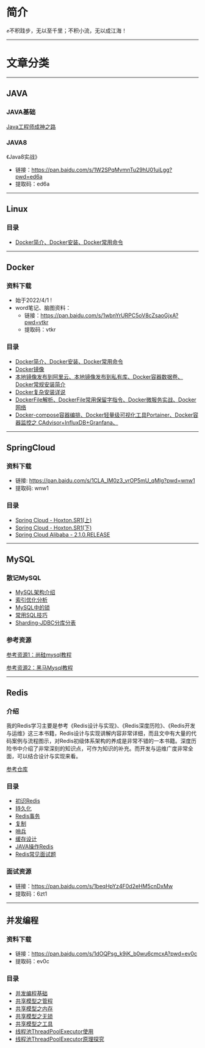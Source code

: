 # 简介

✊不积跬步，无以至千里；不积小流，无以成江海！

---

# 文章分类

---

## JAVA

### JAVA基础

[Java工程师成神之路](https://hollischuang.gitee.io/tobetopjavaer/#/)

### JAVA8

《Java8实战》
- 链接：https://pan.baidu.com/s/1W2SPqMvmnTu29hU01uiLgg?pwd=ed6a 
- 提取码：ed6a
  
---
## Linux

### 目录

   - [Docker简介、Docker安装、Docker常用命令](/md/Linux常用命令/常用命令.md)
   
---
## Docker

### 资料下载

- 始于2022/4/1 !
- word笔记、脑图资料：
    - 链接：https://pan.baidu.com/s/1wbnYrURPC5oV8cZsaoGjxA?pwd=vtkr
    - 提取码：vtkr
    
### 目录

   - [Docker简介、Docker安装、Docker常用命令](/md/Docker/基础篇/基础篇一.md)
   - [Docker镜像](/md/Docker/基础篇/基础篇二.md)
   - [本地镜像发布到阿里云、本地镜像发布到私有库、Docker容器数据卷、Docker常规安装简介](/md/Docker/基础篇/基础篇三.md)
   - [Docker复杂安装详说](/md/Docker/高级篇/高级篇一.md)
   - [DockerFile解析、DockerFile常用保留字指令、Docker微服务实战、Docker网络](/md/Docker/高级篇/高级篇二.md)
   - [Docker-compose容器编排、Docker轻量级可视化工具Portainer、Docker容器监控之 CAdvisor+InfluxDB+Granfana、](/md/Docker/高级篇/高级篇三.md)
   

---

## SpringCloud

### 资料下载

- 链接: https://pan.baidu.com/s/1CLA_IM0z3_vrOP5mU_qMlg?pwd=wnw1
- 提取码: wnw1 

### 目录

   - [Spring Cloud - Hoxton.SR1(上)](/md/SpringCloud/SpringCloud上/README.md)
   - [Spring Cloud - Hoxton.SR1(下)](/md/SpringCloud/SpringCloud下/README.md)
   - [Spring Cloud Alibaba - 2.1.0.RELEASE](/md/SpringCloud/SpringCloudAlibaba/README.md)

---

## MySQL

### 散记MySQL

   - [MySQL架构介绍](/md/mysql/散记MySQL/MySQL架构介绍/README.md)
   - [索引优化分析](/md/mysql/散记MySQL/索引优化分析/README.md)
   - [MySQL中的锁](/md/mysql/散记MySQL/MySQL中的锁/README.md)
   - [常用SQL技巧](/md/mysql/散记MySQL/常用SQL技巧/README.md)
   - [Sharding-JDBC分库分表](/md/mysql/散记MySQL/Sharding-JDBC分库分表/README.md)
   
### 参考资源

[参考资源1：尚硅mysql教程](https://www.bilibili.com/video/BV12b411K7Zu)

[参考资源2：黑马Mysql教程](https://www.baidu.com)

---

## Redis 

### 介绍
   
我的Redis学习主要是参考《Redis设计与实现》、《Redis深度历险》、《Redis开发与运维》这三本书籍，Redis设计与实现讲解内容非常详细，而且文中有大量的代码案例与流程图示，对Redis初级体系架构的养成是非常不错的一本书籍。深度历险书中介绍了非常深刻的知识点，可作为知识的补充。而开发与运维广度非常全面，可以结合设计与实现来看。

[参考仓库](https://gitee.com/LastedMemory/LearningNotes/tree/master)

### 目录

   - [初识Redis](/md/Redis/初识Redis/README.md)
   - [持久化](/md/Redis/持久化/README.md)
   - [Redis事务](/md/Redis/Redis事务/README.md)
   - [复制](/md/Redis/复制/README.md)
   - [哨兵](/md/Redis/哨兵/README.md)
   - [缓存设计](/md/Redis/缓存设计/README.md)
   - [JAVA操作Redis](/md/Redis/JAVA操作Redis/README.md)
   - [Redis常见面试题](/md/Redis/Redis常见面试题/README.md)
   
### 面试资源

- 链接：https://pan.baidu.com/s/1beqHpYz4F0d2eHM5cnDxMw 
- 提取码：6zt1 

---

## 并发编程

### 资料下载

- 链接：https://pan.baidu.com/s/1dOQPsg_k9iK_b0wu6cmcxA?pwd=ev0c 
- 提取码：ev0c

### 目录

   - [并发编程基础](/md/并发编程/并发编程基础/README.md)
   - [共享模型之管程](/md/并发编程/共享模型之管程/README.md)
   - [共享模型之内存](/md/并发编程/共享模型之内存/README.md)
   - [共享模型之无锁](/md/并发编程/共享模型之无锁/README.md)
   - [共享模型之工具](/md/并发编程/共享模型之工具/README.md)
   - [线程池ThreadPoolExecutor使用](/md/并发编程/线程池ThreadPoolExecutor使用/README.md)
   - [线程池ThreadPoolExecutor原理探究](/md/并发编程/线程池ThreadPoolExecutor原理探究/README.md)